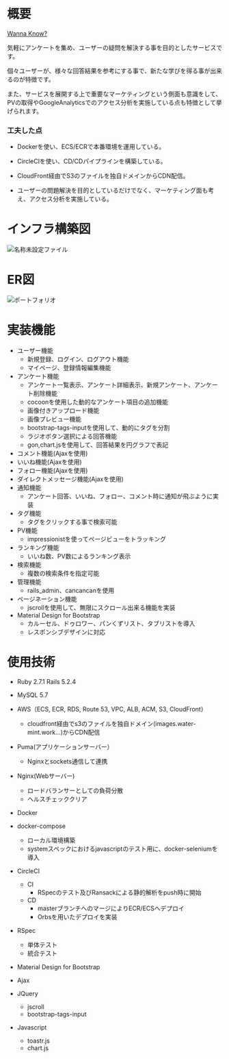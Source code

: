 # 概要
[Wanna Know?](https://www.water-mint.work/)

気軽にアンケートを集め、ユーザーの疑問を解決する事を目的としたサービスです。

個々ユーザーが、様々な回答結果を参考にする事で、新たな学びを得る事が出来るのが特徴です。

また、サービスを展開する上で重要なマーケティングという側面も意識をして、PVの取得やGoogleAnalyticsでのアクセス分析を実施している点も特徴として挙げられます。

### 工夫した点
  - Dockerを使い、ECS/ECRで本番環境を運用している。
  
  - CircleCIを使い、CD/CDパイプラインを構築している。
  
  - CloudFront経由でS3のファイルを独自ドメインからCDN配信。
  
  - ユーザーの問題解決を目的としているだけでなく、マーケティング面も考え、アクセス分析を実施している。

# インフラ構築図
![名称未設定ファイル](https://user-images.githubusercontent.com/45557213/89125277-4d3d0f00-d518-11ea-811f-fd61c44baab2.png)
# ER図
![ポートフォリオ](https://user-images.githubusercontent.com/45557213/89125323-9beaa900-d518-11ea-89dd-aa62e14bbed4.png)
# 実装機能

- ユーザー機能
  - 新規登録、ログイン、ログアウト機能
  - マイページ、登録情報編集機能
- アンケート機能
  - アンケート一覧表示、アンケート詳細表示、新規アンケート、アンケート削除機能
  - cocoonを使用した動的なアンケート項目の追加機能
  - 画像付きアップロード機能
  - 画像プレビュー機能
  - bootstrap-tags-inputを使用して、動的にタグを分割
  - ラジオボタン選択による回答機能
  - gon,chart.jsを使用して、回答結果を円グラフで表記
- コメント機能(Ajaxを使用)
- いいね機能(Ajaxを使用)
- フォロー機能(Ajaxを使用)
- ダイレクトメッセージ機能(Ajaxを使用)
- 通知機能
  - アンケート回答、いいね、フォロー、コメント時に通知が飛ぶように実装
- タグ機能
  - タグをクリックする事で検索可能
- PV機能
  - impressionistを使ってページビューをトラッキング
- ランキング機能
  - いいね数、PV数によるランキング表示
- 検索機能
  - 複数の検索条件を指定可能
- 管理機能
  - rails_admin、cancancanを使用
- ページネーション機能
  - jscrollを使用して、無限にスクロール出来る機能を実装
- Material Design for Bootstrap
  - カルーセル、ドゥロワー、パンくずリスト、タブリストを導入
  - レスポンシブデザインに対応

# 使用技術

- Ruby 2.7.1 Rails 5.2.4

- MySQL 5.7

- AWS（ECS, ECR, RDS, Route 53, VPC, ALB, ACM, S3, CloudFront）
  - cloudfront経由でs3のファイルを独自ドメイン(images.water-mint.work...)からCDN配信
  
- Puma(アプリケーションサーバー）
  - Nginxとsockets通信して連携
- Nginx(Webサーバー)
  - ロードバランサーとしての負荷分散
  - ヘルスチェッククリア

- Docker
- docker-compose
  - ローカル環境構築
  - systemスペックにおけるjavascriptのテスト用に、docker-seleniumを導入

- CircleCI
  - CI
    - RSpecのテスト及びRansackによる静的解析をpush時に開始
  - CD
    - masterブランチへのマージによりECR/ECSへデプロイ
    - Orbsを用いたデプロイを実装

- RSpec
  - 単体テスト
  - 統合テスト

- Material Design for Bootstrap

- Ajax

- JQuery
  - jscroll
  - bootstrap-tags-input
  
- Javascript
  - toastr.js
  - chart.js
